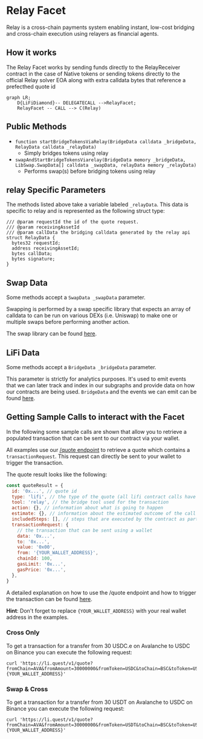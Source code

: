 # Relay Facet

Relay is a cross-chain payments system enabling instant, low-cost bridging and cross-chain execution using relayers as financial agents.

## How it works

The Relay Facet works by sending funds directly to the RelayReceiver contract in the case of Native tokens or sending tokens directly
to the official Relay solver EOA along with extra calldata bytes that reference a prefecthed quote id

```mermaid
graph LR;
    D{LiFiDiamond}-- DELEGATECALL -->RelayFacet;
    RelayFacet -- CALL --> C(Relay)
```

## Public Methods

- `function startBridgeTokensViaRelay(BridgeData calldata _bridgeData, RelayData calldata _relayData)`
  - Simply bridges tokens using relay
- `swapAndStartBridgeTokensViarelay(BridgeData memory _bridgeData, LibSwap.SwapData[] calldata _swapData, relayData memory _relayData)`
  - Performs swap(s) before bridging tokens using relay

## relay Specific Parameters

The methods listed above take a variable labeled `_relayData`. This data is specific to relay and is represented as the following struct type:

```solidity
/// @param requestId the id of the quote request.
/// @param receivingAssetId
/// @param callData the bridging calldata generated by the relay api
struct RelayData {
  bytes32 requestId;
  address receivingAssetId;
  bytes callData;
  bytes signature;
}
```

## Swap Data

Some methods accept a `SwapData _swapData` parameter.

Swapping is performed by a swap specific library that expects an array of calldata to can be run on various DEXs (i.e. Uniswap) to make one or multiple swaps before performing another action.

The swap library can be found [here](../src/Libraries/LibSwap.sol).

## LiFi Data

Some methods accept a `BridgeData _bridgeData` parameter.

This parameter is strictly for analytics purposes. It's used to emit events that we can later track and index in our subgraphs and provide data on how our contracts are being used. `BridgeData` and the events we can emit can be found [here](../src/Interfaces/ILiFi.sol).

## Getting Sample Calls to interact with the Facet

In the following some sample calls are shown that allow you to retrieve a populated transaction that can be sent to our contract via your wallet.

All examples use our [/quote endpoint](https://apidocs.li.fi/reference/get_quote) to retrieve a quote which contains a `transactionRequest`. This request can directly be sent to your wallet to trigger the transaction.

The quote result looks like the following:

```javascript
const quoteResult = {
  id: '0x...', // quote id
  type: 'lifi', // the type of the quote (all lifi contract calls have the type "lifi")
  tool: 'relay', // the bridge tool used for the transaction
  action: {}, // information about what is going to happen
  estimate: {}, // information about the estimated outcome of the call
  includedSteps: [], // steps that are executed by the contract as part of this transaction, e.g. a swap step and a cross step
  transactionRequest: {
    // the transaction that can be sent using a wallet
    data: '0x...',
    to: '0x...',
    value: '0x00',
    from: '{YOUR_WALLET_ADDRESS}',
    chainId: 100,
    gasLimit: '0x...',
    gasPrice: '0x...',
  },
}
```

A detailed explanation on how to use the /quote endpoint and how to trigger the transaction can be found [here](https://docs.li.fi/products/more-integration-options/li.fi-api/transferring-tokens-example).

**Hint**: Don't forget to replace `{YOUR_WALLET_ADDRESS}` with your real wallet address in the examples.

### Cross Only

To get a transaction for a transfer from 30 USDC.e on Avalanche to USDC on Binance you can execute the following request:

```shell
curl 'https://li.quest/v1/quote?fromChain=AVA&fromAmount=30000000&fromToken=USDC&toChain=BSC&toToken=USDC&slippage=0.03&allowBridges=relay&fromAddress={YOUR_WALLET_ADDRESS}'
```

### Swap & Cross

To get a transaction for a transfer from 30 USDT on Avalanche to USDC on Binance you can execute the following request:

```shell
curl 'https://li.quest/v1/quote?fromChain=AVA&fromAmount=30000000&fromToken=USDT&toChain=BSC&toToken=USDC&slippage=0.03&allowBridges=relay&fromAddress={YOUR_WALLET_ADDRESS}'
```
